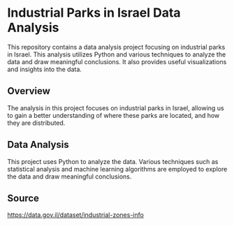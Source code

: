 # Industrial Parks in Israel Data Analysis 

This repository contains a data analysis project focusing on industrial parks in Israel. This analysis utilizes Python and various techniques to analyze the data and draw meaningful conclusions. It also provides useful visualizations and insights into the data.

## Overview
The analysis in this project focuses on industrial parks in Israel, allowing us to gain a better understanding of where these parks are located, and how they are distributed.

## Data Analysis
This project uses Python to analyze the data. Various techniques such as statistical analysis and machine learning algorithms are employed to explore the data and draw meaningful conclusions.

## Source
https://data.gov.il/dataset/industrial-zones-info
